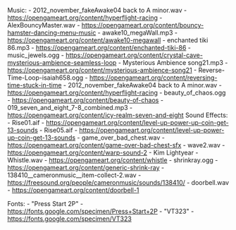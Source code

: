 
Music:
    - 2012_november_fakeAwake04 back to A minor.wav - https://opengameart.org/content/hyperflight-racing
    - AlexBouncyMaster.wav - https://opengameart.org/content/bouncy-hamster-dancing-menu-music
    - awake10_megaWall.mp3 - https://opengameart.org/content/awake10-megawall
    - enchanted tiki 86.mp3 - https://opengameart.org/content/enchanted-tiki-86
    - music_jewels.ogg - https://opengameart.org/content/crystal-cave-mysterious-ambience-seamless-loop
    - Mysterious Ambience song21.mp3 - https://opengameart.org/content/mysterious-ambience-song21
    - Reverse-Time-Loop-isaiah658.ogg - https://opengameart.org/content/reversing-time-stuck-in-time
    - 2012_november_fakeAwake04 back to A minor.wav - https://opengameart.org/content/hyperflight-racing
    - beauty_of_chaos.ogg - https://opengameart.org/content/beauty-of-chaos
    - 019_seven_and_eight_7-8_combined.mp3 - https://opengameart.org/content/icy-realm-seven-and-eight
Sound Effects:
    - Rise01.aif - https://opengameart.org/content/level-up-power-up-coin-get-13-sounds
    - Rise05.aif - https://opengameart.org/content/level-up-power-up-coin-get-13-sounds
    - game_over_bad_chest.wav - https://opengameart.org/content/game-over-bad-chest-sfx
    - wave2.wav - https://opengameart.org/content/warp-sound-2
    - Kim Lightyear - Whistle.wav - https://opengameart.org/content/whistle
    - shrinkray.ogg - https://opengameart.org/content/generic-shrink-ray
    - 138410__cameronmusic__item-collect-2.wav - https://freesound.org/people/cameronmusic/sounds/138410/
    - doorbell.wav - https://opengameart.org/content/doorbell-1

Fonts:
    - "Press Start 2P" - https://fonts.google.com/specimen/Press+Start+2P
    - "VT323" - https://fonts.google.com/specimen/VT323